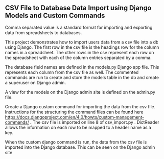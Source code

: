 ## CSV File to Database Data Import using Django Models and Custom Commands
Comma separated value is a standard format for importing and exporting data from spreadsheets to databases. 

This project demonstrates how to import users data from a csv file into a db using Django. 
The first row in the csv file is the headings row for the column names in a spreadsheet. 
The other rows in the csv represent each row on the spreadsheet with each of the column entries separated by a comma.


The database field names are defined in the models.py Django app file. 
This represents each column from the csv file as well. 
The commented commands are run to create and store the models table in the db and create a superuser on Django admin. 


A view for the models on the Django admin site is defined on the admin.py file.

Create a Django custom command for importing the data from the csv file. 
Instructions for the structuring the command files can be found here https://docs.djangoproject.com/en/4.0/howto/custom-management-commands/ . 
The csv file is imported on line 8 of csv_import.py . 
DictReader allows the information on each row to be mapped to a header name as a key.

When the custom django command is run, the data from the csv file is imported into the Django database. 
This can be seen on the Django admin site
